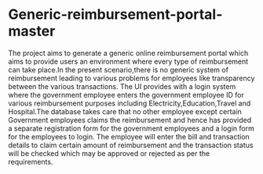 # Generic-reimbursement-portal-master
The project aims to generate a generic online reimbursement portal which aims to provide users an environment where every type of reimbursement can take place.In the present scenario,there is no generic system of reimbursement leading to various problems for employees like transparency between the various transactions. The UI provides with a login system where the government employee enters the government employee ID for various reimbursement purposes including Electricity,Education,Travel and Hospital.The database takes care that no other employee except certain Government employees claims the reimbursement and hence has provided a separate registration form for the government employees and a login form for the employees to login. The employee will enter the bill and transaction details to claim certain amount of reimbursement and the transaction status will be checked which may be approved or rejected as per the requirements.
